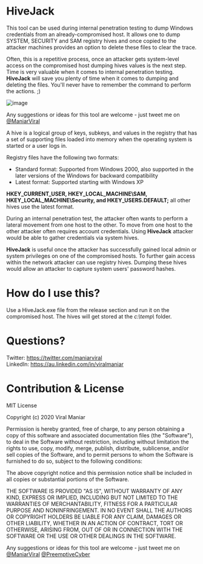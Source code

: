 # HiveJack
This tool can be used during internal penetration testing to dump Windows credentials from an already-compromised host. It allows one to dump SYSTEM, SECURITY and SAM registry hives and once copied to the attacker machines provides an option to delete these files to clear the trace.

Often, this is a repetitive process, once an attacker gets system-level access on the compromised host dumping hives values is the next step. Time is very valuable when it comes to internal penetration testing. **HiveJack** will save you plenty of time when it comes to dumping and deleting the files. You'll never have to remember the command to perform the actions. ;)

![image](https://user-images.githubusercontent.com/3501170/79689138-2d9a1780-8296-11ea-9d7f-35a02ad7e41d.png)

Any suggestions or ideas for this tool are welcome - just tweet me on [@ManiarViral](https://twitter.com/maniarviral)

A hive is a logical group of keys, subkeys, and values in the registry that has a set of supporting files loaded into memory when the operating system is started or a user logs in.

Registry files have the following two formats:
  - Standard format: Supported from Windows 2000, also supported in the later versions of the Windows for backward compatibility
  - Latest format: Supported starting with Windows XP
  
**HKEY_CURRENT_USER, HKEY_LOCAL_MACHINE\SAM, HKEY_LOCAL_MACHINE\Security, and HKEY_USERS\.DEFAULT;** all other hives use the latest format.

During an internal penetration test, the attacker often wants to perform a lateral movement from one host to the other. To move from one host to the other attacker often requires account credentials. Using **HiveJack** attacker would be able to gather credentials via system hives.

**HiveJack** is useful once the attacker has successfully gained local admin or system privileges on one of the compromised hosts. To further gain access within the network attacker can use registry hives. Dumping these hives would allow an attacker to capture system users' password hashes. 

# How do I use this?

Use a HiveJack.exe file from the release section and run it on the compromised host. The hives will get stored at the *c:\\temp\\* folder.

# Questions?

Twitter: https://twitter.com/maniarviral <br>
LinkedIn: https://au.linkedin.com/in/viralmaniar

# Contribution & License

MIT License

Copyright (c) 2020 Viral Maniar

Permission is hereby granted, free of charge, to any person obtaining a copy
of this software and associated documentation files (the "Software"), to deal
in the Software without restriction, including without limitation the rights
to use, copy, modify, merge, publish, distribute, sublicense, and/or sell
copies of the Software, and to permit persons to whom the Software is
furnished to do so, subject to the following conditions:

The above copyright notice and this permission notice shall be included in all
copies or substantial portions of the Software.

THE SOFTWARE IS PROVIDED "AS IS", WITHOUT WARRANTY OF ANY KIND, EXPRESS OR
IMPLIED, INCLUDING BUT NOT LIMITED TO THE WARRANTIES OF MERCHANTABILITY,
FITNESS FOR A PARTICULAR PURPOSE AND NONINFRINGEMENT. IN NO EVENT SHALL THE
AUTHORS OR COPYRIGHT HOLDERS BE LIABLE FOR ANY CLAIM, DAMAGES OR OTHER
LIABILITY, WHETHER IN AN ACTION OF CONTRACT, TORT OR OTHERWISE, ARISING FROM,
OUT OF OR IN CONNECTION WITH THE SOFTWARE OR THE USE OR OTHER DEALINGS IN THE
SOFTWARE.

Any suggestions or ideas for this tool are welcome - just tweet me on [@ManiarViral](https://twitter.com/maniarviral) [@PreemptiveCyber](https://twitter.com/PreemptiveCyber)
